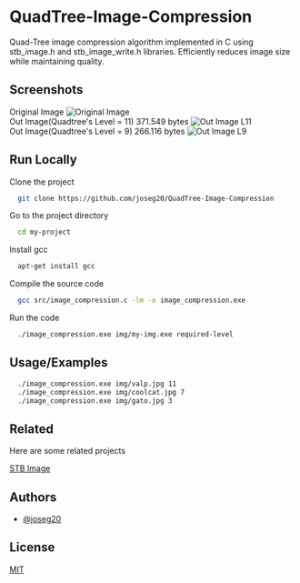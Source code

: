 
# QuadTree-Image-Compression

Quad-Tree image compression algorithm implemented in C using stb_image.h and stb_image_write.h libraries. Efficiently reduces image size while maintaining quality.


## Screenshots
Original Image
![Original Image](https://www.dropbox.com/s/56y0k5zkr0po5fv/valp.jpg?raw=1)
\
Out Image(Quadtree's Level = 11) 371.549 bytes
![Out Image L11](https://www.dropbox.com/s/9kc89a76qjh8mhm/out_level%20_11.jpg?raw=1)
\
Out Image(Quadtree's Level = 9) 266.116 bytes
![Out Image L9](https://www.dropbox.com/s/7xni7cys4ts7k6g/out.jpg?raw=1)

## Run Locally

Clone the project

```bash
  git clone https://github.com/joseg20/QuadTree-Image-Compression
```

Go to the project directory

```bash
  cd my-project
```

Install gcc

```bash
  apt-get install gcc
```

Compile the source code

```bash
  gcc src/image_compression.c -lm -o image_compression.exe 
```

Run the code

```bash
  ./image_compression.exe img/my-img.exe required-level
```
## Usage/Examples

```bash
  ./image_compression.exe img/valp.jpg 11
  ./image_compression.exe img/coolcat.jpg 7
  ./image_compression.exe img/gato.jpg 3
```


## Related

Here are some related projects

[STB Image](https://github.com/nothings/stb)


## Authors

- [@joseg20](https://github.com/joseg20)


## License

[MIT](https://choosealicense.com/licenses/mit/)



